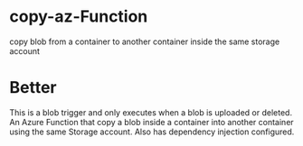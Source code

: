 # copy-az-Function
copy blob from a container to another container inside the same storage account

# Better

This is a blob trigger and only executes when a blob is uploaded or deleted.
An Azure Function that copy a blob inside a container into another container using the same Storage account.
Also has dependency injection configured.
